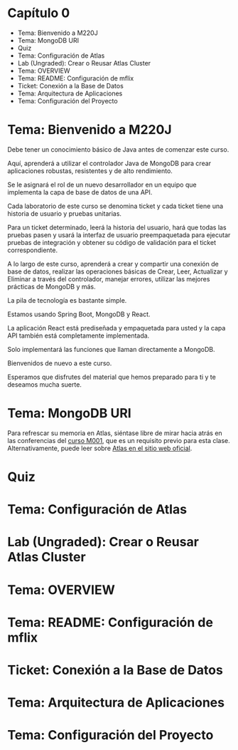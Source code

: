 # Capítulo 0

* Tema: Bienvenido a M220J
* Tema: MongoDB URI
* Quiz
* Tema: Configuración de Atlas
* Lab (Ungraded): Crear o Reusar Atlas Cluster
* Tema: OVERVIEW
* Tema: README: Configuración de mflix
* Ticket: Conexión a la Base de Datos
* Tema: Arquitectura de Aplicaciones
* Tema: Configuración del Proyecto

# Tema: Bienvenido a M220J

Debe tener un conocimiento básico de Java antes de comenzar este curso.

Aquí, aprenderá a utilizar el controlador Java de MongoDB para crear aplicaciones robustas, resistentes y de alto rendimiento.

Se le asignará el rol de un nuevo desarrollador en un equipo que implementa la capa de base de datos de una API.

Cada laboratorio de este curso se denomina ticket y cada ticket tiene una historia de usuario y pruebas unitarias.

Para un ticket determinado, leerá la historia del usuario, hará que todas las pruebas pasen y usará la interfaz de usuario preempaquetada para ejecutar pruebas de integración y obtener su código de validación para el ticket correspondiente.

A lo largo de este curso, aprenderá a crear y compartir una conexión de base de datos, realizar las operaciones básicas de Crear, Leer, Actualizar y Eliminar a través del controlador, manejar errores, utilizar las mejores prácticas de MongoDB y más.

La pila de tecnología es bastante simple.

Estamos usando Spring Boot, MongoDB y React.

La aplicación React está prediseñada y empaquetada para usted y la capa API también está completamente implementada.

Solo implementará las funciones que llaman directamente a MongoDB.

Bienvenidos de nuevo a este curso.

Esperamos que disfrutes del material que hemos preparado para ti y te deseamos mucha suerte.

# Tema: MongoDB URI

Para refrescar su memoria en Atlas, siéntase libre de mirar hacia atrás en las conferencias del [curso M001](https://university.mongodb.com/courses/M001/about), que es un requisito previo para esta clase. Alternativamente, puede leer sobre [Atlas en el sitio web oficial](https://www.mongodb.com/cloud/atlas).


# Quiz
# Tema: Configuración de Atlas
# Lab (Ungraded): Crear o Reusar Atlas Cluster
# Tema: OVERVIEW
# Tema: README: Configuración de mflix
# Ticket: Conexión a la Base de Datos
# Tema: Arquitectura de Aplicaciones
# Tema: Configuración del Proyecto
